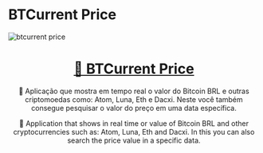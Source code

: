  # BTCurrent Price 

<img  src="https://user-images.githubusercontent.com/85262397/167220482-a2200fa0-9d90-4dd4-a524-0e38517cd30a.png" alt="btcurrent price" style="margin: auto;"/>

<h1 align="center">
    <a href="">🔗 BTCurrent Price</a>
</h1>
<p align="center">🚀 Aplicação que mostra em tempo real o valor do Bitcoin BRL e outras criptomoedas como: Atom, Luna, Eth e Dacxi. Neste você também consegue pesquisar o valor do preço em uma data específica.</p>
<p align="center">🚀 Application that shows in real time or value of Bitcoin BRL and other cryptocurrencies such as: Atom, Luna, Eth and Dacxi. In this you can also search the price value in a specific data.</p>
